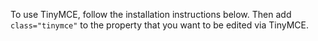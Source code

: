 To use TinyMCE, follow the installation instructions below. Then add `class="tinymce"` to the property that you want to be edited via TinyMCE.